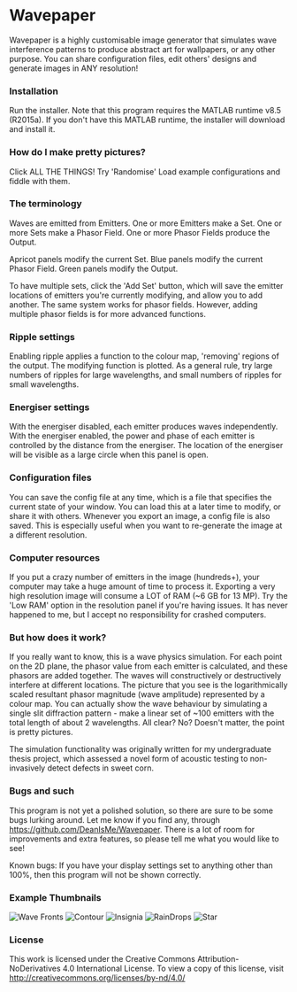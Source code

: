 # Wavepaper
Wavepaper is a highly customisable image generator that simulates wave interference patterns to produce abstract art for wallpapers, or any other purpose. You can share configuration files, edit others' designs and generate images in ANY resolution!

### Installation

Run the installer. Note that this program requires the MATLAB runtime v8.5 (R2015a). If you don't have this MATLAB runtime, the installer will download and install it.

### How do I make pretty pictures?

Click ALL THE THINGS!
Try 'Randomise'
Load example configurations and fiddle with them.

### The terminology

Waves are emitted from Emitters.
One or more Emitters make a Set.
One or more Sets make a Phasor Field.
One or more Phasor Fields produce the Output.

Apricot panels modify the current Set.
Blue panels modify the current Phasor Field.
Green panels modify the Output.
 
To have multiple sets, click the 'Add Set' button, which will save the emitter locations of emitters you're currently modifying, and allow you to add another. 
The same system works for phasor fields. However, adding multiple phasor fields is for more advanced functions.

### Ripple settings

Enabling ripple applies a function to the colour map, 'removing' regions of the output. The modifying function is plotted.
As a general rule, try large numbers of ripples for large wavelengths, and small numbers of ripples for small wavelengths.

### Energiser settings

With the energiser disabled, each emitter produces waves independently. With the energiser enabled, the power and phase of each emitter is controlled by the distance from the energiser.
The location of the energiser will be visible as a large circle when this panel is open.

### Configuration files

You can save the config file at any time, which is a file that specifies the current state of your window. You can load this at a later time to modify, or share it with others. Whenever you export an image, a config file is also saved. This is especially useful when you want to re-generate the image at a different resolution.

### Computer resources

If you put a crazy number of emitters in the image (hundreds+), your computer may take a huge amount of time to process it.
Exporting a very high resolution image will consume a LOT of RAM (~6 GB for 13 MP). Try the 'Low RAM' option in the resolution panel if you're having issues. It has never happened to me, but I accept no responsibility for crashed computers.

### But how does it work?

If you really want to know, this is a wave physics simulation. For each point on the 2D plane, the phasor value from each emitter is calculated, and these phasors are added together. The waves will constructively or destructively interfere at different locations. The picture that you see is the logarithmically scaled resultant phasor magnitude (wave amplitude) represented by a colour map. You can actually  show the wave behaviour by simulating a single slit diffraction pattern - make a linear set of ~100 emitters with the total length of about 2 wavelengths. All clear? No? Doesn't matter, the point is pretty pictures.

The simulation functionality was originally written for my undergraduate thesis project, which assessed a novel form of acoustic testing to non-invasively detect defects in sweet corn.

### Bugs and such

This program is not yet a polished solution, so there are sure to be some bugs lurking around. Let me know if you find any, through https://github.com/DeanIsMe/Wavepaper. There is a lot of room for improvements and extra features, so please tell me what you would like to see!

Known bugs: 
If you have your display settings set to anything other than 100%, then this program will not be shown correctly.

### Example Thumbnails

![Wave Fronts](https://github.com/DeanIsMe/Wavepaper/blob/master/thumbnails/Wave%20Fronts.jpg "Wave Fronts")
![Contour](https://github.com/DeanIsMe/Wavepaper/blob/master/thumbnails/Contour.jpg "Contour")
![Insignia](https://github.com/DeanIsMe/Wavepaper/blob/master/thumbnails/Insignia.jpg "Insignia")
![RainDrops](https://github.com/DeanIsMe/Wavepaper/blob/master/thumbnails/RainDrops.jpg "RainDrops")
![Star](https://github.com/DeanIsMe/Wavepaper/blob/master/thumbnails/Star.jpg "Star")

### License

This work is licensed under the Creative Commons Attribution-NoDerivatives 4.0 International License. To view a copy of this license, visit http://creativecommons.org/licenses/by-nd/4.0/
